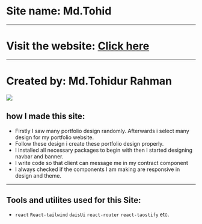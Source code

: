 # Site name: Md.Tohid

---

# Visit the website: <a href="https://portfolio-9c589.web.app/">Click here</a>

---

# Created by: Md.Tohidur Rahman

![](https://i.ibb.co/j6TGrv9/Screenshot-2023-05-29-154048.png)


## how I made this site:

- Firstly I saw many portfolio design randomly. Afterwards i select many design for my portfolio website.
- Follow these design i create these portfolio design properly.
- I installed all necessary packages to begin with then I started designing navbar and banner.
- I write code so that client can message me in my contract component
- I always checked if the components I am making are responsive in design and theme.

---

## Tools and utilites used for this Site:

- `react` `React-tailwind` `daisUi` `react-router` `react-taostify` etc.
